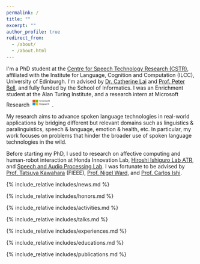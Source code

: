 ```yaml
---
permalink: /
title: ""
excerpt: ""
author_profile: true
redirect_from: 
  - /about/
  - /about.html
---
```


<span class='anchor' id='about-me'></span>

I'm a PhD student at the [Centre for Speech Technology Research (CSTR)](https://www.cstr.ed.ac.uk), affiliated with the Institute for Language, Cognition and Computation (ILCC), University of Edinburgh. I'm advised by [Dr. Catherine Lai](https://homepages.inf.ed.ac.uk/clai/) and [Prof. Peter Bell](https://homepages.inf.ed.ac.uk/pbell1/), and fully funded by the School of Informatics. I was an Enrichment student at the Alan Turing Institute, and a research intern at Microsoft Research <img src='./images/msr.png' style="width: 4em;">.

My research aims to advance spoken language technologies in real-world applications by bridging different but relevant domains such as linguistics & paralinguistics, speech & language, emotion & health, etc. In particular, my work focuses on problems that hinder the broader use of spoken language technologies in the wild.

Before starting my PhD, I used to research on affective computing and human-robot interaction at Honda Innovation Lab, [Hiroshi Ishiguro Lab ATR](http://www.geminoid.jp/en/index.html), and [Speech and Audio Processing Lab](http://sap.ist.i.kyoto-u.ac.jp/EN/).
I was fortunate to be advised by [Prof. Tatsuya Kawahara](http://sap.ist.i.kyoto-u.ac.jp/members/kawahara/) (FIEEE), [Prof. Nigel Ward](https://hb2504.utep.edu/Home/Profile?username=nigel), and [Prof. Carlos Ishi](http://www.irc.atr.jp/~carlos/).


{% include_relative includes/news.md %}

{% include_relative includes/honors.md %}

{% include_relative includes/activities.md %}

{% include_relative includes/talks.md %}

{% include_relative includes/experiences.md %}

{% include_relative includes/educations.md %}

{% include_relative includes/publications.md %}


<!-- # 🔥 News
- *01.2024*, Our special session **Responsible Speech Foundation Models** has been accepted by Interspeech 2024.
- *11.2023*, **[Microsoft FADTK](https://github.com/microsoft/fadtk)**, a Frechet audio distance toolkit has been released, to which I contributed its speech models.
- *09.2023*, Received the **IEEE SPS Scholarship** from the IEEE Signal Processing Society. &nbsp;🎉
- *09.2023*, Received the **Outstanding Paper Award** at the SAI workshop, ACII2023, MIT Media Lab. &nbsp;🎉
- *06.2023*, One grant proposal (as Co-Investigator) **Development of A Human-Centric Elderly Driving Education System** has been accepted by the Inter-University Research Institute Corporation, Research Organization of Information and Systems (ROIS).
- *03.2023*, Received the **Gary Marsden Travel Award** from ACM SIGCHI. &nbsp;🎉


# 🎖 Honors and Awards
- *2023*, IEEE SPS Scholarship, IEEE Signal Processing Society
- *2023*, Outstanding Paper Award, SAI workshop, ACII 2023
- *2023*, Gary Marsden Travel Award, ACM SIGCHI
- *2022*, Enrichment Student Award, Alan Turing Institute
- *2021*, Fully-funded PhD scholarship, University of Edinburgh
- *2016*, Seiwa international scholarship, Kyoto University
- *2013*, Third-class academic excellence scholarship, NUPT


# 👔 Research Activities
***- Organizing Committee -***
- Special Session at Interspeech 2024: Responsible Speech Foundation Models
- [UK Special Interest Group in Speech-Based Multimodal Information Processing](https://sites.google.com/view/uk-sigmm)
- [UK Speech 2022](https://conferences.inf.ed.ac.uk/ukspeech2022/)

***- Program Committee -***
- [INTERSPEECH'22 Young Female Researchers in Speech Workshop](https://sites.google.com/view/yfrsw-2022/)
- [ICMI'21 Doctoral Consortium](https://icmi.acm.org/2021/index.php?id=cfdc)

***- Journal Review -***
- IEEE Transactions on Affective Computing x2
- Journal of Rehabilitation and Assistive Technologies Engineering x1

***- Conference Review -***
- ICASSP'23-24, ASRU'23, Interspeech'23, SLT'22, UK Speech'22
- CHI'23 Late-Breaking Work
- IJCLR'23 CogAI Workshop
- Interspeech'22 Young Female Researchers in Speech Workshop 
- ICMI'21 Late-Breaking Report
- ICMI'21 Doctoral Consortium
- HRI'20 Late-Breaking Report

***- Organizations & Communities -***
- ACM, AAAC, ISCA, IEEE, IEEE Signal Processing Society, SIGCHI, UK Speech, UK-SIGMM, Alan Turing Institute


# 🎙 Invited Talks
- *11.2022*, Affective Human-Robot Interaction. Cognitive Developmental Robotics Lab, University of Tokyo


# 💻 Experiences
***- Teaching -***
- TA (Coursework marker), Automatic Speech Recognition, University of Edinburgh, 2023
- TA (Tutor, demonstrator, and project marker), System Design Project, University of Edinburgh, 2023
- TA (Coursework and exam marker), Machine Learning, University of Edinburgh, 2022

***- Supervision -***
- Layerwise Analysis of HuBERT Acoustic Word Embeddings in the Context of Speech Emotion Recognition

  Alexandra Saliba, MSc dissertation 2023/24 (Distinction), University of Edinburgh
- Hierarchical Cross-Modal Transformer and A Study of Cross-Modal Attention for Affective Computing

  Yaoting Wang, MSc dissertation 2022/23 (Distinction), University of Edinburgh
- A Cross-Domain Study of Crossmodal Attention Based Multimodal Emotion Recognition

  Junling Liu, MSc dissertation 2021/22, University of Edinburgh

***- Working -***
- Research Intern, Microsoft Research Audio&Acoustic Group
- Researcher, Honda R&D Innovation Lab
- R&D Engineer, NTT Data R&D headquarters

# 📖 Educations
- Ph.D. Candidate, Informatics, University of Edinburgh
- M.Sc., Intelligence Science and Technology, Kyoto University
- B.Eng., Electronic and Information Engineering, Nanjing University of Posts and Telecommunications


# 📝 Publications

***- Papers -***
- See my [Google Scholar](https://scholar.google.com/citations?hl=en&user=WYSrzUsAAAAJ&view_op=list_works&sortby=pubdate)

***- Patents -***
- [Feeling estimation device, feeling estimation method, and storage medium](https://patents.google.com/patent/US11107464B2/en). US11107464B2, JP2020091302A, CN111341349A
- [Information processing apparatus, information processing method, and storage medium](https://patents.google.com/patent/US11443759B2/en). US11443759B2, JP2021026130A, CN112349301A
- [Information-processing device, vehicle, computer-readable storage medium, and information-processing method](https://patents.google.com/patent/US11710499B2/en). US11710499B2, JP2021124642A, CN113221933A

***- Technical Reports -***
- Multimodal Dyadic Impression Recognition via Listener Adaptive Cross-Domain Fusion

  **Yuanchao Li**, Peter Bell, Catherine Lai. UK Speech. 2023

- Exploration of A Self-Supervised Speech Model: A Study on Emotional Corpora
  **Yuanchao Li**, Yumnah Mohamied, Peter Bell, Catherine Lai. UK Speech. 2022

- An Extensible End-to-End Multitask Learning Model for Recognizing Driver States

  **Yuanchao Li**. The 12th Honda R&D Technical Forum. 2019

- Processing User States in Spoken Dialog Systems for Human-Robot Interaction
  
  **Yuanchao Li**. International Design Symposium in Kyoto. 2017

- Assessment Selection for Human-Robot Interaction based on Emotion Recognition Combining Prosody and Text Information
  
  **Yuanchao Li**, Tatsuya Kawahara. The 44th Kansai Joint Speech Seminar. 2016

***- Book Translation -***
- The Easiest Handbook for Machine Learning Project: How to Implement AI (Japanese to Chinese)

  いちばんやさしい機械学習プロジェクトの教本 -- 人気講師が教えるAIを導入する方法

  [超简单的机器学习 -- 人气讲师为你讲解AI在工作中的应用](https://item.jd.com/13218999.html)

- The Easiest Handbook for Artificial Intelligence Business: Commercializing AI and Machine Learning (Japanese to Chinese)

  いちばんやさしい人工知能ビジネスの教本 -- 人気講師が教えるAI・機械学習の事業化

  [超简单的人工智能 -- 人气讲师为你讲解AI商业应用](https://item.jd.com/13268339.html)

***- Media Articles -***

- [Amazon is Building its Grocery Empire](https://syncedreview.com/2017/07/25/amazon-is-building-its-grocery-empire/). Synced Review
- [Apple is in a Dilemma on iPhone's 10-year-old Birthday](https://syncedreview.com/2017/07/20/apple-is-in-a-dilemma-on-iphones-10-year-old-birthday/). Synced Review
- [Conversational Systems: A General Review](https://syncedreview.com/2017/06/27/conversational-systems-a-general-review/). Synced Review
- [Does Fitness Data Make the Average Person Healthier](https://syncedreview.com/2017/06/09/does-fitness-data-make-the-average-person-healthier/). Synced Review
- [25 Tweets to Know You: A New Model to Predict Personality with Social Media](https://syncedreview.com/2017/05/30/25-tweets-to-know-you-a-new-model-to-predict-personality-with-social-media/). Synced Review
- [Why AlphaGo is not AI](https://syncedreview.com/2017/05/12/why-alphago-is-not-ai/). Synced Review
- [Artificial Intelligence is the New Electricity -- Andrew Ng](https://syncedreview.com/2017/04/28/artificial-intelligence-is-the-new-electricity-andrew-ng/). Synced Review
- [The Time to Marry AI May Come Soon](https://syncedreview.com/2017/04/27/the-time-to-marry-ai-may-come-soon/). Synced Review
- [ERICA: The ERATO Intelligent Conversational Android](https://syncedreview.com/2017/03/24/erica-the-erato-intelligent-conversational-android/). Synced Review
- [Statistical Spoken Dialogue Systems and the Challenges for Machine Learning](https://syncedreview.com/2017/03/15/statistical-spoken-dialogue-systems-and-the-challenges-for-machine-learning/). Synced Review
- [Emotional Intelligence is the Future of Artificial Intelligence](https://syncedreview.com/2017/03/14/emotional-intelligence-is-the-future-of-artificial-intelligence/). Synced Review -->
